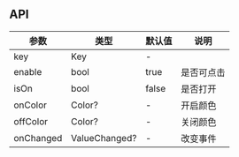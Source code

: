 ## API

| 参数 | 类型 | 默认值 | 说明 |
| --- | --- | --- | --- |
| key | Key | - |  |
| enable | bool | true | 是否可点击 |
| isOn | bool | false | 是否打开 |
| onColor | Color? | - | 开启颜色 |
| offColor | Color? | - | 关闭颜色 |
| onChanged | ValueChanged<bool>? | - | 改变事件 |

